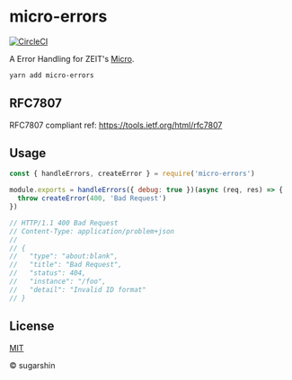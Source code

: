 # micro-errors

[![CircleCI](https://circleci.com/gh/sugarshin/micro-errors.svg?style=svg&circle-token=1c658fe9da795d5bd72050ca986a9370965bcc7b)](https://circleci.com/gh/sugarshin/micro-errors)

A Error Handling for ZEIT's [Micro](https://github.com/zeit/micro).

```bash
yarn add micro-errors
```

## RFC7807

RFC7807 compliant ref: https://tools.ietf.org/html/rfc7807

## Usage

```js
const { handleErrors, createError } = require('micro-errors')

module.exports = handleErrors({ debug: true })(async (req, res) => {
  throw createError(400, 'Bad Request')
})

// HTTP/1.1 400 Bad Request
// Content-Type: application/problem+json
//
// {
//   "type": "about:blank",
//   "title": "Bad Request",
//   "status": 404,
//   "instance": "/foo",
//   "detail": "Invalid ID format"
// }
```

## License

[MIT][license-url]

© sugarshin

[license-image]: https://img.shields.io/:license-mit-blue.svg?style=flat-square
[license-url]: https://sugarshin.mit-license.org/
